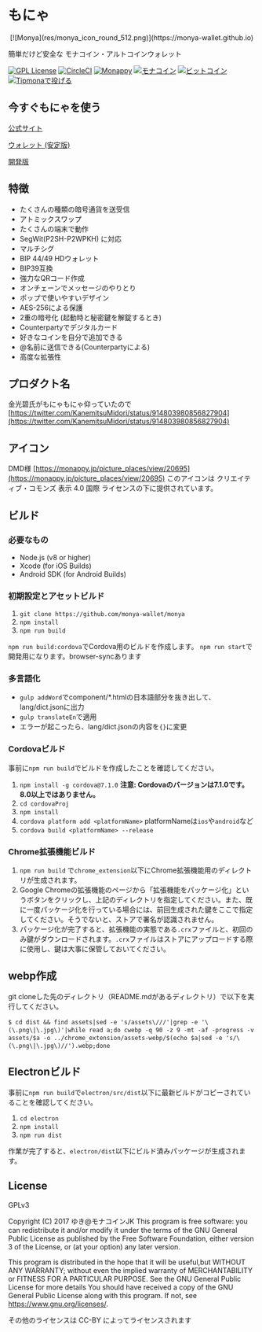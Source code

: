 # もにゃ



<p style="text-align:center">
[![Monya](res/monya_icon_round_512.png)](https://monya-wallet.github.io)

簡単だけど安全な モナコイン・アルトコインウォレット

[![GPL License](http://img.shields.io/badge/license-GPL-blue.svg?style=flat)](LICENSE)
[![CircleCI](https://circleci.com/gh/monya-wallet/monya.svg?style=svg)](https://circleci.com/gh/monya-wallet/monya)
[![Monappy](https://img.shields.io/badge/DonateMe-monappy-yellow.svg)](https://monappy.jp/users/send/@miss_monacoin?amount=39&message=%E3%82%82%E3%81%AB%E3%82%83%E3%81%AE%E5%AF%84%E4%BB%98%E3%81%A7%E3%81%99)
[![モナコイン](https://img.shields.io/badge/DonateMe-monacoin-yellow.svg)](https://monya-wallet.github.io/a/?address=MStxnMRVMHH95YPzGeR9pdc3HLrvL6pjSo&scheme=monacoin&message=%E5%AF%84%E4%BB%98%E3%82%92%E3%81%82%E3%82%8A%E3%81%8C%E3%81%A8%E3%81%86%E3%81%94%E3%81%96%E3%81%84%E3%81%BE%E3%81%99&req-opreturn=%E5%AF%84%E4%BB%98%E3%81%A7%E3%81%99)
[![ビットコイン](https://img.shields.io/badge/DonateMe-bitcoin-orange.svg)](https://monya-wallet.github.io/a/?address=1HohzLWyA7L1ifx6hr2Xr5N1sGZrR1ZbMt&scheme=bitcoin&message=%E5%AF%84%E4%BB%98%E3%82%92%E3%81%82%E3%82%8A%E3%81%8C%E3%81%A8%E3%81%86%E3%81%94%E3%81%96%E3%81%84%E3%81%BE%E3%81%99&req-opreturn=%E5%AF%84%E4%BB%98%E3%81%A7%E3%81%99)
[![Tipmonaで投げる](https://img.shields.io/badge/TipMe-%40tipmona-ff69b4.svg)](https://twitter.com/share?text=%40tipmona%20tip%20%40monya_wallet%2039%20%E3%82%82%E3%81%AB%E3%82%83%E3%81%AE%E5%AF%84%E4%BB%98%E3%81%A7%E3%81%99)
</p>

## 今すぐもにゃを使う

[公式サイト](https://monya-wallet.github.io)

[ウォレット (安定版)](https://monya-wallet.github.io/wallet)

[開発版](https://monya-wallet.github.io/dev)

## 特徴

  * たくさんの種類の暗号通貨を送受信
  * アトミックスワップ
  * たくさんの端末で動作
  * SegWit(P2SH-P2WPKH) に対応
  * マルチシグ
  * BIP 44/49 HDウォレット
  * BIP39互換
  * 強力なQRコード作成
  * オンチェーンでメッセージのやりとり
  * ポップで使いやすいデザイン
  * AES-256による保護
  * 2重の暗号化 (起動時と秘密鍵を解錠するとき)
  * Counterpartyでデジタルカード
  * 好きなコインを自分で追加できる
  * @名前に送信できる(Counterpartyによる)
  * 高度な拡張性

## プロダクト名
金光碧氏がもにゃもにゃ仰っていたので
[https://twitter.com/KanemitsuMidori/status/914803980856827904](https://twitter.com/KanemitsuMidori/status/914803980856827904)

## アイコン

DMD様
[https://monappy.jp/picture_places/view/20695](https://monappy.jp/picture_places/view/20695)
このアイコンは クリエイティブ・コモンズ 表示 4.0 国際 ライセンスの下に提供されています。

## ビルド

### 必要なもの

* Node.js (v8 or higher)
* Xcode (for iOS Builds)
* Android SDK (for Android Builds)


### 初期設定とアセットビルド

1. `git clone https://github.com/monya-wallet/monya`
1. `npm install`
1. `npm run build`

`npm run build:cordova`でCordova用のビルドを作成します。
`npm run start`で開発用になります。browser-syncあります

### 多言語化

- `gulp addWord`でcomponent/*.htmlの日本語部分を抜き出して、lang/dict.jsonに出力
- `gulp translateEn`で適用
- エラーが起こったら、lang/dict.jsonの内容を`{}`に変更

### Cordovaビルド

事前に`npm run build`でビルドを作成したことを確認してください。

1. `npm install -g cordova@7.1.0` **注意: Cordovaのバージョンは7.1.0です。8.0以上ではありません。**
1. `cd cordovaProj`
1. `npm install`
1. `cordova platform add <platformName>` platformNameは`ios`や`android`など
1. `cordova build <platformName> --release`

### Chrome拡張機能ビルド

1. `npm run build` で`chrome_extension`以下にChrome拡張機能用のディレクトリが生成されます。
1. Google Chromeの拡張機能のページから「拡張機能をパッケージ化」というボタンをクリックし、上記のディレクトリを指定してください。また、既に一度パッケージ化を行っている場合には、前回生成された鍵をここで指定してください。そうでないと、ストアで署名が認識されません。
1. パッケージ化が完了すると、拡張機能の実態である`.crx`ファイルと、初回のみ鍵がダウンロードされます。`.crx`ファイルはストアにアップロードする際に使用し、鍵は大事に保管しておいてください。

## webp作成

git cloneした先のディレクトリ（README.mdがあるディレクトリ）で以下を実行してください。
```
$ cd dist && find assets|sed -e 's/assets\///'|grep -e '\(\.png\|\.jpg\)'|while read a;do cwebp -q 90 -z 9 -mt -af -progress -v assets/$a -o ../chrome_extension/assets-webp/$(echo $a|sed -e 's/\(\.png\|\.jpg\)//').webp;done
```

## Electronビルド

事前に`npm run build`で`electron/src/dist`以下に最新ビルドがコピーされていることを確認してください。

1. `cd electron`
1. `npm install`
1. `npm run dist`

作業が完了すると、`electron/dist`以下にビルド済みパッケージが生成されます。

## License

GPLv3

Copyright (C) 2017 ゆき@モナコインJK
This program is free software: you can redistribute it and/or modify it under the terms of the GNU General Public License as published by the Free Software Foundation, either version 3 of the License, or (at your option) any later version.

This program is distributed in the hope that it will be useful,but WITHOUT ANY WARRANTY; without even the implied warranty of MERCHANTABILITY or FITNESS FOR A PARTICULAR PURPOSE.  See the GNU General Public License for more details You should have received a copy of the GNU General Public License along with this program.  If not, see <https://www.gnu.org/licenses/>.

その他のライセンスは CC-BY によってライセンスされます
